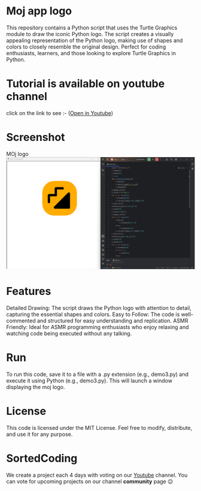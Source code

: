 # Moj app logo

This repository contains a Python script that uses the Turtle Graphics module to draw the iconic Python logo. The script creates a visually appealing representation of the Python logo, making use of shapes and colors to closely resemble the original design. Perfect for coding enthusiasts, learners, and those looking to explore Turtle Graphics in Python.

# Tutorial is available on youtube channel 
click on the link to see :- ([Open in Youtube]())

# Screenshot

MOj logo
![screenshot](Moj.png)



# Features
Detailed Drawing: The script draws the Python logo with attention to detail, capturing the essential shapes and colors.
Easy to Follow: The code is well-commented and structured for easy understanding and replication.
ASMR Friendly: Ideal for ASMR programming enthusiasts who enjoy relaxing and watching code being executed without any talking.


# Run
To run this code, save it to a file with a .py extension (e.g., demo3.py) and execute it using Python (e.g., demo3.py). This will launch a window displaying the moj logo.

# License
This code is licensed under the MIT License. Feel free to modify, distribute, and use it for any purpose.

# SortedCoding
We create a project each 4 days with voting on our <a href="https://youtube.com/@snakecoding_12" target="_blank">Youtube</a> channel.
You can vote for upcoming projects on our channel **community** page :wink:

